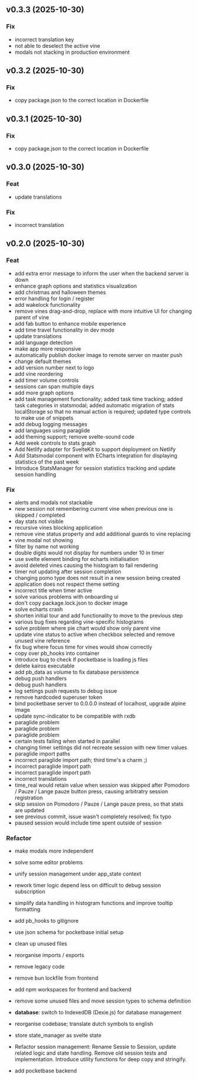 ## v0.3.3 (2025-10-30)

### Fix

- incorrect translation key
- not able to deselect the active vine
- modals not stacking in production environment

## v0.3.2 (2025-10-30)

### Fix

- copy package.json to the correct location in Dockerfile

## v0.3.1 (2025-10-30)

### Fix

- copy package.json to the correct location in Dockerfile

## v0.3.0 (2025-10-30)

### Feat

- update translations

### Fix

- incorrect translation

## v0.2.0 (2025-10-30)

### Feat

- add extra error message to inform the user when the backend server is down
- enhance graph options and statistics visualization
- add christmas and halloween themes
- error handling for login / register
- add wakelock functionality
- remove vines drag-and-drop, replace with more intuitive UI for changing parent of vine
- add fab button to enhance mobile experience
- add time travel functionality in dev mode
- update translations
- add language detection
- make app more responsive
- automatically publish docker image to remote server on master push
- change default themes
- add version number next to logo
- add vine reordering
- add timer volume controls
- sessions can span multiple days
- add more graph options
- add task management functionality; added task time tracking; added task categories in statsmodal; added automatic migration of stats localStorage so that no manual action is required; updated type controls to make use of snippets
- add debug logging messages
- add languages using paraglide
- add theming support; remove svelte-sound code
- Add week controls to stats graph
- Add Netlify adapter for SvelteKit to support deployment on Netlify
- Add Statsmodal component with ECharts integration for displaying statistics of the past week
- Introduce StatsManager for session statistics tracking and update session handling

### Fix

- alerts and modals not stackable
- new session not remembering current vine when previous one is skipped / completed
- day stats not visible
- recursive vines blocking application
- remove vine status property and add additional guards to vine replacing
- vine modal not showing
- filter by name not working
- double digits would not display for numbers under 10 in timer
- use svelte element binding for echarts initialisation
- avoid deleted vines causing the histogram to fail rendering
- timer not updating after session completion
- changing pomo type does not result in a new session being created
- application does not respect theme setting
- incorrect title when timer active
- solve various problems with onboarding ui
- don't copy package.lock.json to docker image
- solve echarts crash
- shorten initial tour and add functionality to move to the previous step
- various bug fixes regarding vine-specific histograms
- solve problem where pie chart would show only parent vine
- update vine status to active when checkbox selected and remove unused vine reference
- fix bug where focus time for vines would show correctly
- copy over pb_hooks into container
- introduce bug to check if pocketbase is loading js files
- delete kairos executable
- add pb_data as volume to fix database persistence
- debug push handlers
- debug push handlers
- log settings push requests to debug issue
- remove hardcoded superuser token
- bind pocketbase server to 0.0.0.0 instead of localhost, upgrade alpine image
- update sync-indicator to be compatible with rxdb
- paraglide problem
- paraglide problem
- paraglide problem
- certain tests failing when started in parallel
- changing timer settings did not recreate session with new timer values
- paraglide import paths
- incorrect paraglide import path; third time's a charm ;)
- incorrect paraglide import path
- incorrect paraglide import path
- incorrect translations
- time_real would retain value when session was skipped after Pomodoro / Pauze / Lange pauze button press, causing arbitratry session registration
- skip session on Pomodoro / Pauze / Lange pauze press, so that stats are updated
- see previous commit, issue wasn't completely resolved; fix typo
- paused session would include time spent outside of session

### Refactor

- make modals more independent
- solve some editor problems
- unify session management under app_state context
- rework timer logic depend less on difficult to debug session subscription
- simplify data handling in histogram functions and improve tooltip formatting
- add pb_hooks to gitignore
- use json schema for pocketbase initial setup
- clean up unused files
- reorganise imports / exports
- remove legacy code
- remove bun lockfile from frontend
- add npm workspaces for frontend and backend
- remove some unused files and move session types to schema definition
- **database**: switch to IndexedDB (Dexie.js) for database management
- reorganise codebase; translate dutch symbols to english
- store state_manager as svelte state
- Refactor session management: Rename Sessie to Session, update related logic and state handling. Remove old session tests and implementation. Introduce utility functions for deep copy and stringify.


- add pocketbase backend

